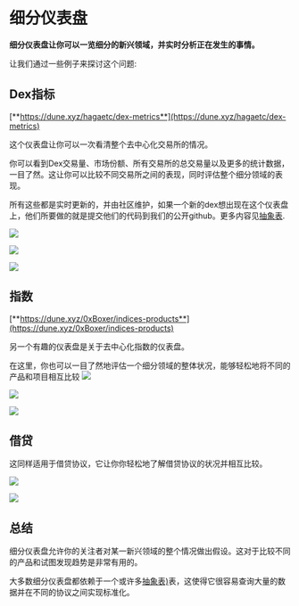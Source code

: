 # 细分仪表盘

**细分仪表盘让你可以一览细分的新兴领域，并实时分析正在发生的事情。**

让我们通过一些例子来探讨这个问题:

## Dex指标

[**https://dune.xyz/hagaetc/dex-metrics**](https://dune.xyz/hagaetc/dex-metrics)

这个仪表盘让你可以一次看清整个去中心化交易所的情况。

你可以看到Dex交易量、市场份额、所有交易所的总交易量以及更多的统计数据，一目了然。这让你可以比较不同交易所之间的表现，同时评估整个细分领域的表现。

所有这些都是实时更新的，并由社区维护，如果一个新的dex想出现在这个仪表盘上，他们所要做的就是提交他们的代码到我们的公开github。更多内容见[抽象表](../../data-tables/data-tables/abstractions.md).

![](<../../.gitbook/assets/image (7).png>)

![](<../../.gitbook/assets/image (8).png>)

![](<../../.gitbook/assets/image (9).png>)

## 指数

[**https://dune.xyz/0xBoxer/indices-products**](https://dune.xyz/0xBoxer/indices-products)

另一个有趣的仪表盘是关于去中心化指数的仪表盘。

在这里，你也可以一目了然地评估一个细分领域的整体状况，能够轻松地将不同的产品和项目相互比较
![](<../../.gitbook/assets/image (10).png>)

![](<../../.gitbook/assets/image (11).png>)

![](<../../.gitbook/assets/image (12).png>)

## 借贷

这同样适用于借贷协议，它让你你轻松地了解借贷协议的状况并相互比较。

![](<../../.gitbook/assets/image (13).png>)

![](<../../.gitbook/assets/image (14).png>)

## 总结

细分仪表盘允许你的关注者对某一新兴领域的整个情况做出假设。这对于比较不同的产品和试图发现趋势是非常有用的。

大多数细分仪表盘都依赖于一个或许多[抽象表)](.../.../data-tables/data-tables/abstractions.md)表，这使得它很容易查询大量的数据并在不同的协议之间实现标准化。
